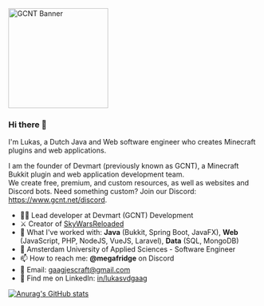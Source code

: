<a href="https://www.gcnt.net/" title="GCNT - Custom Professional Minecraft Development">
<img src="https://www.gcnt.net/inc/img/banner.png" alt="GCNT Banner" height="200px">
</a>
  
### Hi there 👋
I'm Lukas, a Dutch Java and Web software engineer who creates Minecraft plugins and web applications.

I am the founder of Devmart (previously known as GCNT), a Minecraft Bukkit plugin and web application development team.  
We create free, premium, and custom resources, as well as websites and Discord bots.
Need something custom? Join our Discord: https://www.gcnt.net/discord.

- 👨‍💻 Lead developer at Devmart (GCNT) Development
- ⚔️ Creator of [SkyWarsReloaded](https://www.gcnt.net/swr)
- 🧠 What I've worked with: **Java** (Bukkit, Spring Boot, JavaFX), **Web** (JavaScript, PHP, NodeJS, VueJS, Laravel), **Data** (SQL, MongoDB)
- 🏫 Amsterdam University of Applied Sciences - Software Engineer
- 📫 How to reach me: **@megafridge** on Discord
- 📧 Email: gaagjescraft@gmail.com
- 💼 Find me on LinkedIn: [in/lukasvdgaag](https://www.linkedin.com/in/lukasvdgaag/)

[![Anurag's GitHub stats](https://github-readme-stats-9nmglq6fp-lukasvdgaag.vercel.app/api?username=lukasvdgaag&show_icons=true&include_all_commits=true&theme=buefy&hide_border=true&count_private=true)](https://github.com/anuraghazra/github-readme-stats)

